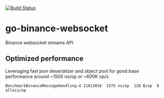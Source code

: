 [![Build Status](https://travis-ci.com/alexey-ernest/go-binance-websocket.svg?branch=master)](https://travis-ci.com/alexey-ernest/go-binance-websocket)

# go-binance-websocket
Binance websocket streams API

## Optimized performance
Leveraging fast json deserializer and object pool for good base performance around ~1500 ns/op or ~600K op/s
```
BenchmarkBinanceMessageHandling-4 21613016  1575 ns/op  128 B/op  8 allocs/op
```
